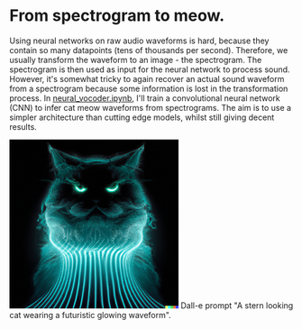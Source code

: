 # From spectrogram to meow.

Using neural networks on raw audio waveforms is hard, because they contain so many datapoints (tens of thousands per second). Therefore, we usually transform the waveform to an image - the spectrogram. The spectrogram is then used as input for the neural network to process sound. However, it's somewhat tricky to again recover an actual sound waveform from a spectrogram because some information is lost in the transformation process. In [neural_vocoder.ipynb](https://github.com/mastoffel/neural_vocoder/blob/main/neural_vocoder.ipynb), I'll train a convolutional neural network (CNN) to infer cat meow waveforms from spectrograms. The aim is to use a simpler architecture than cutting edge models, whilst still giving decent results.

<img src="cat.png" alt="contemplating" width="300"/>
Dall-e prompt "A stern looking cat wearing a futuristic glowing waveform".
